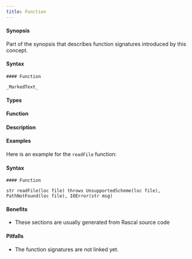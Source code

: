 ```yaml
---
title: Function
---
```


#### Synopsis

Part of the synopsis that describes function signatures introduced by this concept.

#### Syntax

```
#### Function

_MarkedText_
```

#### Types

#### Function

#### Description

#### Examples

Here is an example for the `readFile` function:


#### Syntax

```
#### Function

str readFile(loc file) throws UnsupportedScheme(loc file), PathNotFound(loc file), IOError(str msg)
```

#### Benefits

* These sections are usually generated from Rascal source code

#### Pitfalls

* The function signatures are not linked yet.
